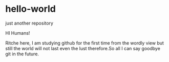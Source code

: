 # hello-world
just another repository


HI Humans!

Ritche here, I am studying github for the first time from the wordly view but still the world will not last even the lust therefore.So all I can say goodbye git in the future.
